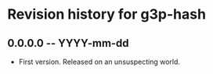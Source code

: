 # Revision history for g3p-hash

## 0.0.0.0 -- YYYY-mm-dd

* First version. Released on an unsuspecting world.
